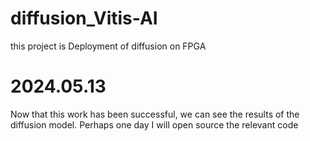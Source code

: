 # diffusion_Vitis-AI
this project is Deployment of diffusion on FPGA

# 2024.05.13
Now that this work has been successful, we can see the results of the diffusion model. Perhaps one day I will open source the relevant code

